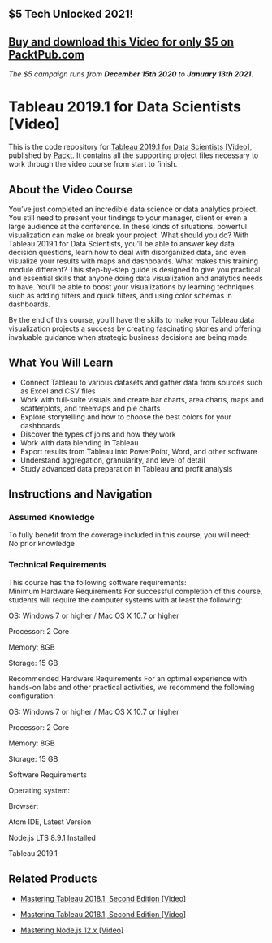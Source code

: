 ## $5 Tech Unlocked 2021!
[Buy and download this Video for only $5 on PacktPub.com](https://www.packtpub.com/product/tableau-2019-1-for-data-scientists-video/9781789958249)
-----
*The $5 campaign         runs from __December 15th 2020__ to __January 13th 2021.__*

# Tableau 2019.1 for Data Scientists [Video]
This is the code repository for [Tableau 2019.1 for Data Scientists [Video]](https://www.packtpub.com/big-data-and-business-intelligence/tableau-20191-data-scientists-video?utm_source=github&utm_medium=repository&utm_campaign=9781789958249), published by [Packt](https://www.packtpub.com/?utm_source=github). It contains all the supporting project files necessary to work through the video course from start to finish.
## About the Video Course
You’ve just completed an incredible data science or data analytics project. You still need to present your findings to your manager, client or even a large audience at the conference. In these kinds of situations, powerful visualization can make or break your project. What should you do? With Tableau 2019.1 for Data Scientists, you’ll be able to answer key data decision questions, learn how to deal with disorganized data, and even visualize your results with maps and dashboards. 
What makes this training module different? This step-by-step guide is designed to give you practical and essential skills that anyone doing data visualization and analytics needs to have. You’ll be able to boost your visualizations by learning techniques such as adding filters and quick filters, and using color schemas in dashboards.

By the end of this course, you’ll have the skills to make your Tableau data visualization projects a success by creating fascinating stories and offering invaluable guidance when strategic business decisions are being made. 


<H2>What You Will Learn</H2>
<DIV class=book-info-will-learn-text>
<UL>
<LI>Connect Tableau to various datasets and gather data from sources such as Excel and CSV files 
<LI>Work with full-suite visuals and create bar charts, area charts, maps and scatterplots, and treemaps and pie charts 
<LI>Explore storytelling and how to choose the best colors for your dashboards 
<LI>Discover the types of joins and how they work 
<LI>Work with data blending in Tableau 
<LI>Export results from Tableau into PowerPoint, Word, and other software 
<LI>Understand aggregation, granularity, and level of detail 
<LI>Study advanced data preparation in Tableau and profit analysis </LI></UL></DIV>

## Instructions and Navigation
### Assumed Knowledge
To fully benefit from the coverage included in this course, you will need:<br/>
No prior knowledge
### Technical Requirements
This course has the following software requirements:<br/>
Minimum Hardware Requirements
For successful completion of this course, students will require the computer systems with at least the following:

OS: Windows 7 or higher / Mac OS X 10.7 or higher

Processor: 2 Core

Memory: 8GB

Storage: 15 GB

Recommended Hardware Requirements
For an optimal experience with hands-on labs and other practical activities, we recommend the following configuration:

OS: Windows 7 or higher / Mac OS X 10.7 or higher

Processor: 2 Core

Memory: 8GB

Storage: 15 GB

Software Requirements

Operating system: 

Browser: 

Atom IDE, Latest Version

Node.js LTS 8.9.1 Installed

Tableau 2019.1

## Related Products
* [Mastering Tableau 2018.1, Second Edition [Video]](https://www.packtpub.com/big-data-and-business-intelligence/mastering-tableau-20181-second-edition-video?utm_source=github&utm_medium=repository&utm_campaign=9781789133790)

* [Mastering Tableau 2018.1, Second Edition [Video]](https://www.packtpub.com/big-data-and-business-intelligence/mastering-tableau-20181-second-edition-video?utm_source=github&utm_medium=repository&utm_campaign=9781789133790)

* [Mastering Node.js 12.x [Video]](https://www.packtpub.com/application-development/mastering-nodejs-12x-video?utm_source=github&utm_medium=repository&utm_campaign=9781789539899)

